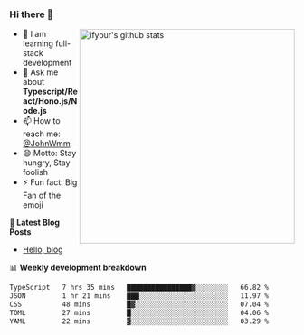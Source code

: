### Hi there 👋

<img style="width: 380px" align="right" src="https://github-readme-stats.vercel.app/api?username=ifyour&show_icons=true&theme=dark&card_width=280px&hide_title=true&hide=contribs&include_all_commits=true&count_private=true" alt="ifyour's github stats"/>


- 🌱  I am learning full-stack development
- 💬  Ask me about **Typescript/React/Hono.js/Node.js**
- 📫  How to reach me: [@JohnWmm](https://twitter.com/JohnWmm)
- 😄  Motto: Stay hungry, Stay foolish
- ⚡  Fun fact: Big Fan of the emoji


**📝 Latest Blog Posts**

<!-- BLOG-POST-LIST:START -->
- [Hello, blog](https://mingming.dev/posts/hello-blog)
<!-- BLOG-POST-LIST:END -->



📊 **Weekly development breakdown** 

<!-- [![wakatime](https://wakatime.com/badge/user/d2bc2102-a53a-4e4f-93d0-a8cbf4be2db4.svg)](https://wakatime.com/@d2bc2102-a53a-4e4f-93d0-a8cbf4be2db4) -->

<!--START_SECTION:waka-->

```txt
TypeScript   7 hrs 35 mins   ████████████████▓░░░░░░░░   66.82 %
JSON         1 hr 21 mins    ███░░░░░░░░░░░░░░░░░░░░░░   11.97 %
CSS          48 mins         █▓░░░░░░░░░░░░░░░░░░░░░░░   07.04 %
TOML         27 mins         █░░░░░░░░░░░░░░░░░░░░░░░░   04.06 %
YAML         22 mins         ▓░░░░░░░░░░░░░░░░░░░░░░░░   03.29 %
```

<!--END_SECTION:waka-->

